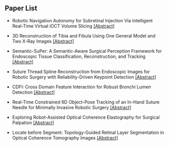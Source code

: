 ## Paper List

- Robotic Navigation Autonomy for Subretinal Injection Via Intelligent Real-Time Virtual iOCT Volume Slicing
[[Abstract]](https://events.infovaya.com/presentation?id=92105)

- 3D Reconstruction of Tibia and Fibula Using One General Model and Two X-Ray Images
[[Abstract]](https://events.infovaya.com/presentation?id=92108)

- Semantic-SuPer: A Semantic-Aware Surgical Perception Framework for Endoscopic Tissue Classification, Reconstruction, and Tracking
[[Abstract]](https://events.infovaya.com/presentation?id=92111)

- Suture Thread Spline Reconstruction from Endoscopic Images for Robotic Surgery with Reliability-Driven Keypoint Detection
[[Abstract]](https://events.infovaya.com/presentation?id=92114)

- CDFI: Cross Domain Feature Interaction for Robust Bronchi Lumen Detection
[[Abstract]](https://events.infovaya.com/presentation?id=92117)

- Real-Time Constrained 6D Object-Pose Tracking of an In-Hand Suture Needle for Minimally Invasive Robotic Surgery
[[Abstract]](https://events.infovaya.com/presentation?id=92120)

- Exploring Robot-Assisted Optical Coherence Elastography for Surgical Palpation
[[Abstract]](https://events.infovaya.com/presentation?id=92123)

- Locate before Segment: Topology-Guided Retinal Layer Segmentation in Optical Coherence Tomography Images
[[Abstract]](https://events.infovaya.com/presentation?id=92126)


